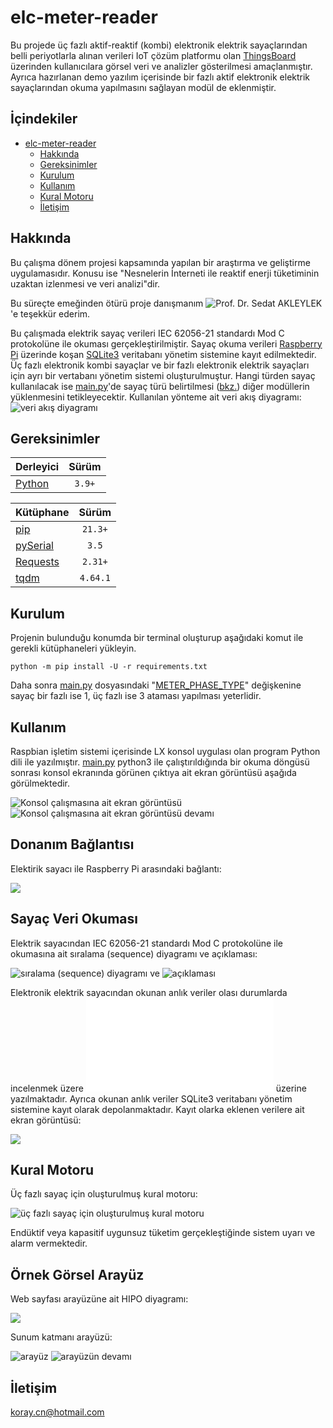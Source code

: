 # elc-meter-reader
Bu projede üç fazlı aktif-reaktif (kombi) elektronik elektrik sayaçlarından belli periyotlarla alınan verileri IoT çözüm platformu olan [ThingsBoard](https://thingsboard.io/) üzerinden kullanıcılara görsel veri ve analizler gösterilmesi amaçlanmıştır. Ayrıca hazırlanan demo yazılım içerisinde bir fazlı aktif elektronik elektrik sayaçlarından okuma yapılmasını sağlayan modül de eklenmiştir.

## İçindekiler
* [elc-meter-reader](#elc-meter-reader)
  * [Hakkında](#hakkında)
  * [Gereksinimler](#gereksinimler)
  * [Kurulum](#kurulum)
  * [Kullanım](#kullanım)
  * [Kural Motoru](#kural-motoru)
  * [İletişim](#İletişim)

## Hakkında
Bu çalışma dönem projesi kapsamında yapılan bir araştırma ve geliştirme uygulamasıdır. Konusu ise "Nesnelerin İnterneti ile reaktif enerji tüketiminin uzaktan izlenmesi ve veri analizi"dir.

Bu süreçte emeğinden ötürü proje danışmanım ![Prof. Dr. Sedat AKLEYLEK](https://akademik.yok.gov.tr/AkademikArama/view/viewAuthor.jsp)'e teşekkür ederim. 

Bu çalışmada elektrik sayaç verileri IEC 62056-21 standardı Mod C protokolüne ile okuması gerçekleştirilmiştir. Sayaç okuma verileri [Raspberry Pi](https://www.raspberrypi.com/) üzerinde koşan [SQLite3](https://www.sqlite.org/) veritabanı yönetim sistemine kayıt edilmektedir. Üç fazlı elektronik kombi sayaçlar ve bir fazlı elektronik elektrik sayaçları için ayrı bir vertabanı yönetim sistemi oluşturulmuştur. Hangi türden sayaç kullanılacak ise [main.py](./main.py)'de sayaç türü belirtilmesi ([bkz.](#kurulum)) diğer modüllerin yüklenmesini tetikleyecektir.
Kullanılan yönteme ait veri akış diyagramı:
![veri akış diyagramı](./assets/image-1.png)

## Gereksinimler
| Derleyici | Sürüm |
| :- | :-: |
| [Python](https://www.python.org/downloads/) | `3.9+` |

| Kütüphane | Sürüm |
| :- | :-: |
| [pip](https://pypi.org/project/pip/) | `21.3+` |
| [pySerial](https://pypi.org/project/pyserial/3.5/) | `3.5` |
| [Requests](https://pypi.org/project/requests/) | `2.31+` |
| [tqdm](https://pypi.org/project/tqdm/) | `4.64.1` |

## Kurulum
Projenin bulunduğu konumda bir terminal oluşturup aşağıdaki komut ile gerekli kütüphaneleri yükleyin.
```shell
python -m pip install -U -r requirements.txt
```
Daha sonra [main.py](./main.py) dosyasındaki "[METER_PHASE_TYPE](./main.py#L26)" değişkenine sayaç bir fazlı ise 1, üç fazlı ise 3 ataması yapılması yeterlidir.

## Kullanım
Raspbian işletim sistemi içerisinde LX konsol uygulası olan program Python dili ile yazılmıştır. [main.py](./main.py) python3 ile çalıştırıldığında bir okuma döngüsü sonrası konsol ekranında görünen çıktıya ait ekran görüntüsü aşağıda görülmektedir.

![Konsol çalışmasına ait ekran görüntüsü](./assets/image-9.png) 
![Konsol çalışmasına ait ekran görüntüsü devamı](./assets/image-10.png)

## Donanım Bağlantısı
Elektirik sayacı ile Raspberry Pi arasındaki bağlantı:

![](./assets/image-6.png)

## Sayaç Veri Okuması
Elektrik sayacından IEC 62056-21 standardı Mod C protokolüne ile okumasına ait sıralama (sequence) diyagramı ve açıklaması:

![sıralama (sequence) diyagramı](./assets/image-5.png) ve ![açıklaması](./assets/image-4.png)

Elektronik elektrik sayacından okunan anlık veriler olası durumlarda incelenmek üzere ![metin dosyası](./Elektrik_Sayacı_Anlık_Veri.txt) üzerine yazılmaktadır. Ayrıca okunan anlık veriler SQLite3 veritabanı yönetim sistemine kayıt olarak depolanmaktadır. Kayıt olarka eklenen verilere ait ekran görüntüsü:

![](./assets/image-11.png)

## Kural Motoru
Üç fazlı sayaç için oluşturulmuş kural motoru:

![üç fazlı sayaç için oluşturulmuş kural motoru](./assets/image-3.png)

Endüktif veya kapasitif uygunsuz tüketim gerçekleştiğinde sistem uyarı ve alarm vermektedir.

## Örnek Görsel Arayüz
Web sayfası arayüzüne ait HIPO diyagramı:

![](./assets/image-2.png)

Sunum katmanı arayüzü:

![arayüz](./assets/image-7.png)
![arayüzün devamı](./assets/image-8.png) 

## İletişim
koray.cn@hotmail.com
